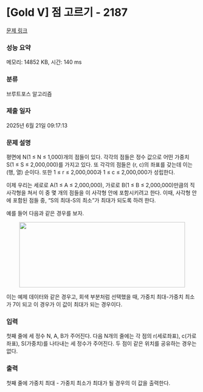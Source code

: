 # [Gold V] 점 고르기 - 2187 

[문제 링크](https://www.acmicpc.net/problem/2187) 

### 성능 요약

메모리: 14852 KB, 시간: 140 ms

### 분류

브루트포스 알고리즘

### 제출 일자

2025년 6월 21일 09:17:13

### 문제 설명

<p>평면에 N(1 ≤ N ≤ 1,000)개의 점들이 있다. 각각의 점들은 정수 값으로 어떤 가중치 S(1 ≤ S ≤ 2,000,000)를 가지고 있다. 또 각각의 점들은 (r, c)의 좌표를 갖는데 이는 (행, 열) 순이다. 또한 1 ≤ r ≤ 2,000,000과 1 ≤ c ≤ 2,000,000가 성립한다.</p>

<p>이제 우리는 세로로 A(1 ≤ A ≤ 2,000,000), 가로로 B(1 ≤ B ≤ 2,000,000)만큼의 직사각형을 쳐서 이 중 몇 개의 점들을 이 사각형 안에 포함시키려고 한다. 이때, 사각형 안에 포함된 점들 중, “S의 최대-S의 최소”가 최대가 되도록 하려 한다.</p>

<p>예를 들어 다음과 같은 경우를 보자.</p>

<p style="text-align: center;"><img alt="" src="https://upload.acmicpc.net/d08784a4-3ad9-4376-9659-14bbe399e7df/-/preview/" style="width: 436px; height: 172px;"></p>

<p>이는 예제 데이터와 같은 경우고, 회색 부분처럼 선택했을 때, 가중치 최대-가중치 최소가 7이 되고 이 경우가 이 값이 최대가 되는 경우이다.</p>

### 입력 

 <p>첫째 줄에 세 정수 N, A, B가 주어진다. 다음 N개의 줄에는 각 점의 r(세로좌표), c(가로좌표), S(가중치)를 나타내는 세 정수가 주어진다. 두 점이 같은 위치를 공유하는 경우는 없다.</p>

### 출력 

 <p>첫째 줄에 가중치 최대 - 가중치 최소가 최대가 될 경우의 이 값을 출력한다.</p>

